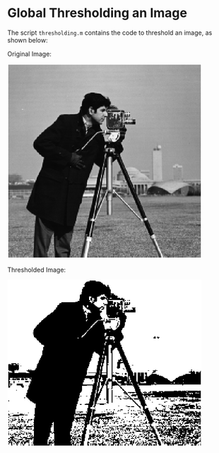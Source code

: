 # Global Thresholding an Image

The script `thresholding.m` contains the code to threshold an image, as shown below:

Original Image:

![Original](thresholding_o.png)

Thresholded Image:

![Thresholded](thresholding_r.png)

